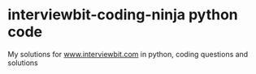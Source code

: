 # interviewbit-coding-ninja python code
My solutions for www.interviewbit.com in python, coding questions and solutions
